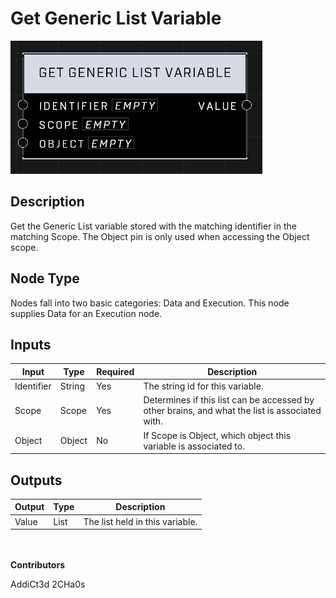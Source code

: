# Get Generic List Variable
![](../../../.gitbook/assets/get-generic-list-variable.png)
## Description
Get the Generic List variable stored with the matching identifier in the matching Scope. The Object pin is only used when accessing the Object scope.

## Node Type
Nodes fall into two basic categories: Data and Execution. This node supplies Data for an Execution node.

## Inputs
| Input | Type | Required | Description |
|------------------|------------------|----------|--------------------------------------------------------------|
| Identifier | String | Yes | The string id for this variable. |
| Scope | Scope | Yes | Determines if this list can be accessed by other brains, and what the list is associated with. |
| Object | Object | No | If Scope is Object, which object this variable is associated to.

## Outputs
| Output | Type | Description |
|------------------|------------------|--------------------------------------------------------------|
| Value | List | The list held in this variable. |

\
\
**Contributors**

AddiCt3d 2CHa0s